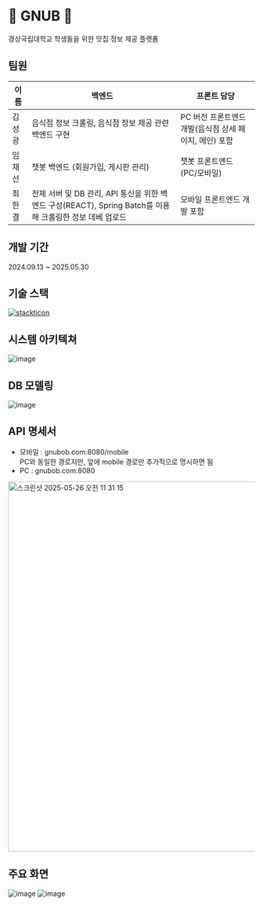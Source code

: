 # 🍚 GNUB 🍚
경상국립대학교 학생들을 위한 맛집 정보 제공 플랫폼

## 팀원
| 이름 | 백엔드 | 프론트 담당 |
| ----- | --- | --- |
| 김성광 | 음식점 정보 크롤링, 음식점 정보 제공 관련 백엔드 구현 | PC 버전 프론트엔드 개발(음식점 상세 페이지, 메인) 포함 |
| 임재선 | 챗봇 백엔드 (회원가입, 게시판 관리) | 챗봇 프론트엔드 (PC/모바일) |
| 최한결 | 전체 서버 및 DB 관리, API 통신을 위한 백엔드 구성(REACT), Spring Batch를 이용해 크롤링한 정보 데베 업로드  | 모바일 프론트엔드 개발 포함 |

## 개발 기간
2024.09.13 ~ 2025.05.30

## 기술 스택
[![stackticon](https://firebasestorage.googleapis.com/v0/b/stackticon-81399.appspot.com/o/images%2F1748678306777?alt=media&token=ee8f711e-c933-475d-b841-4c9a9ad74cb1)](https://github.com/msdio/stackticon)

## 시스템 아키텍쳐
![image](https://github.com/user-attachments/assets/604a34c6-0345-4696-a9e9-15be588768be)

## DB 모델링

![image](https://github.com/user-attachments/assets/ca1e270b-ea87-446f-a5f6-35321985a768)

## API 명세서
- 모바일 : gnubob.com:8080/mobile<br>
         PC와 동일한 경로지만, 앞에 mobile 경로만 추가적으로 명시하면 됨
- PC : gnubob.com:8080
<img width="754" alt="스크린샷 2025-05-26 오전 11 31 15" src="https://github.com/user-attachments/assets/3c7e4362-d042-4b5d-b742-5d94ed291d89" />

## 주요 화면
![image](https://github.com/user-attachments/assets/e022c613-4403-4a78-a321-c2c63999cd68)
![image](https://github.com/user-attachments/assets/34589ef2-6ae0-4cc9-9a4f-b3583aaae99b)
